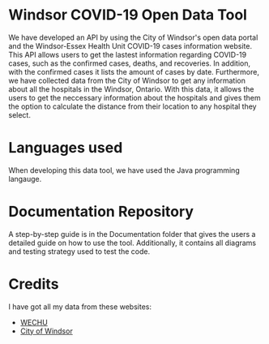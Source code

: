  # Windsor COVID-19 Open Data Tool

We have developed an API by using the City of Windsor's open data portal and the Windsor-Essex Health Unit COVID-19 cases information website. This API allows users to get the lastest information regarding COVID-19 cases, such as the confirmed cases, deaths, and recoveries. In addition, with the confirmed cases it lists the amount of cases by date. Furthermore, we have collected data from the City of Windsor to get any information about all the hospitals in the Windsor, Ontario. With this data, it allows the users to get the neccessary information about the hospitals and gives them the option to calculate the distance from their location to any hospital they select.

# Languages used

When developing this data tool, we have used the Java programming langauge.

# Documentation Repository

A step-by-step guide is in the Documentation folder that gives the users a detailed guide on how to use the tool. Additionally, it contains all diagrams and testing strategy used to test the code.

# Credits

I have got all my data from these websites:
* [WECHU](https://www.wechu.org/cv/local-updates)
* [City of Windsor](https://opendata.citywindsor.ca/)

